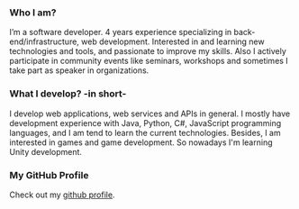 ### Who I am?
I’m a software developer. 4 years experience specializing in back-end/infrastructure, web development. Interested in and learning new technologies and tools, and passionate to improve my skills. Also I actively participate in community events like seminars, workshops and sometimes I take part as speaker in organizations.

### What I develop? -in short-
I develop web applications, web services and APIs in general. I mostly have development experience with Java, Python, C#, JavaScript programming languages, and I am tend to learn the current technologies. Besides, I am interested in games and game development. So nowadays I'm learning Unity development.

### My GitHub Profile
Check out my [github profile](https://github.com/aylingumus).
